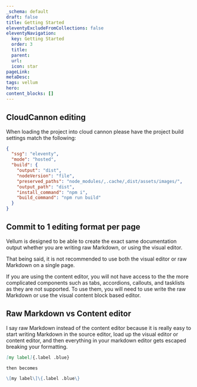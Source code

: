 ```yaml
---
_schema: default
draft: false
title: Getting Started
eleventyExcludeFromCollections: false
eleventyNavigation:
  key: Getting Started 
  order: 3
  title:
  parent:
  url:
  icon: star
pageLink:
metaDesc: 
tags: vellum
hero:
content_blocks: []
---
```


## CloudCannon editing
When loading the project into cloud cannon please have the project build settings match the following:

```json
{
  "ssg": "eleventy",
  "mode": "hosted",
  "build": {
    "output": "dist",
    "nodeVersion": "file", 
    "preserved_paths": "node_modules/,.cache/,dist/assets/images/",
    "output_path": "dist",
    "install_command": "npm i",
    "build_command": "npm run build"
  }
}
```

## Commit to 1 editing format per page
Vellum is designed to be able to create the exact same documentation output whether you are writing raw Markdown, or using the visual editor.

That being said, it is not recommended to use both the visual editor or raw Markdown on a single page. 

If you are using the content editor, you will not have access to the the more complicated components such as tabs, accordions, callouts, and tasklists as they are not supported. To use them, you will need to use write the raw Markdown or use the visual content block based editor.

## Raw Markdown vs Content editor
I say raw Markdown instead of the content editor because it is really easy to start writing Markdown in the source editor, load up the visual editor or content editor, and then everything in your markdown editor gets escaped breaking your formatting.

```md
[my label]{.label .blue}

then becomes

\[my label\]\{.label .blue\}
```